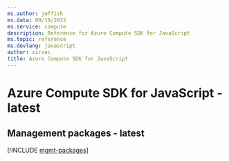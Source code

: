 ```yaml
---
ms.author: jeffish
ms.data: 09/19/2022
ms.service: compute
description: Reference for Azure Compute SDK for JavaScript
ms.topic: reference
ms.devlang: javascript
author: xirzec
title: Azure Compute SDK for JavaScript
---
```

# Azure Compute SDK for JavaScript - latest

## Management packages - latest
[!INCLUDE [mgmt-packages](compute-mgmt-index.md)]